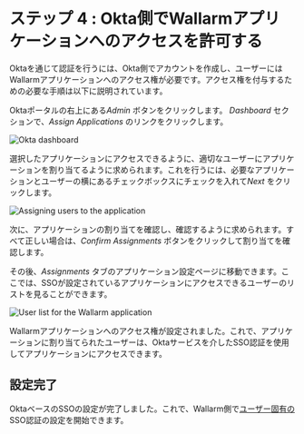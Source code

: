 # ステップ 4 : Okta側でWallarmアプリケーションへのアクセスを許可する

[img-dashboard]:    ../../../../images/admin-guides/configuration-guides/sso/okta/okta-assign-app.png
[img-assignments]:  ../../../../images/admin-guides/configuration-guides/sso/okta/assignments.png
[img-user-list]:    ../../../../images/admin-guides/configuration-guides/sso/okta/user-list.png

[doc-use-user-auth]:   ../employ-user-auth.md 

Oktaを通じて認証を行うには、Okta側でアカウントを作成し、ユーザーにはWallarmアプリケーションへのアクセス権が必要です。アクセス権を付与するための必要な手順は以下に説明されています。

Oktaポータルの右上にある*Admin* ボタンをクリックします。 *Dashboard* セクションで、*Assign Applications* のリンクをクリックします。

![Okta dashboard][img-dashboard]

選択したアプリケーションにアクセスできるように、適切なユーザーにアプリケーションを割り当てるように求められます。これを行うには、必要なアプリケーションとユーザーの横にあるチェックボックスにチェックを入れて*Next* をクリックします。

![Assigning users to the application][img-assignments]

次に、アプリケーションの割り当てを確認し、確認するように求められます。すべて正しい場合は、*Confirm Assignments* ボタンをクリックして割り当てを確認します。

その後、*Assignments* タブのアプリケーション設定ページに移動できます。ここでは、SSOが設定されているアプリケーションにアクセスできるユーザーのリストを見ることができます。

![User list for the Wallarm application][img-user-list]

Wallarmアプリケーションへのアクセス権が設定されました。これで、アプリケーションに割り当てられたユーザーは、Oktaサービスを介したSSO認証を使用してアプリケーションにアクセスできます。


##  設定完了

OktaベースのSSOの設定が完了しました。これで、Wallarm側で[ユーザー固有の][doc-use-user-auth]SSO認証の設定を開始できます。